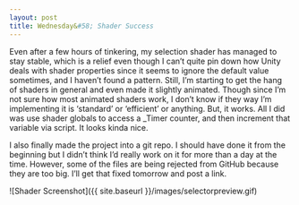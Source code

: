 ```yaml
---
layout: post
title: Wednesday&#58; Shader Success
---
```


Even after a few hours of tinkering, my selection shader has managed to stay stable, which is a relief even though I can’t quite pin down how Unity deals with shader properties since it seems to ignore the default value sometimes, and I haven’t found a pattern. Still, I’m starting to get the hang of shaders in general and even made it slightly animated. Though since I’m not sure how most animated shaders work, I don’t know if they way I’m implementing it is ‘standard’ or ‘efficient’ or anything. But, it works. All I did was use shader globals to access a _Timer counter, and then increment that variable via script. It looks kinda nice.

I also finally made the project into a git repo. I should have done it from the beginning but I didn’t think I’d really work on it for more than a day at the time. However, some of the files are being rejected from GitHub because they are too big. I’ll get that fixed tomorrow and post a link.

![Shader Screenshot]({{ site.baseurl }}/images/selectorpreview.gif)